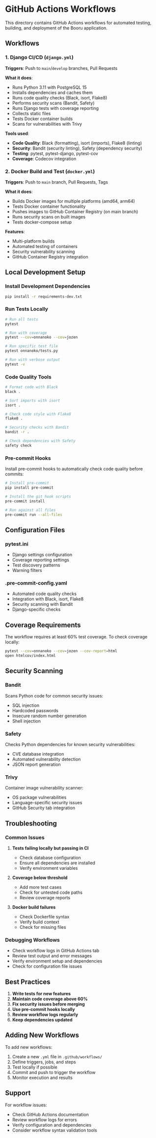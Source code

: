 # GitHub Actions Workflows

This directory contains GitHub Actions workflows for automated testing, building, and deployment of the Booru application.

## Workflows

### 1. Django CI/CD (`django.yml`)

**Triggers**: Push to `main`/`develop` branches, Pull Requests

**What it does**:
- Runs Python 3.11 with PostgreSQL 15
- Installs dependencies and caches them
- Runs code quality checks (Black, isort, Flake8)
- Performs security scans (Bandit, Safety)
- Runs Django tests with coverage reporting
- Collects static files
- Tests Docker container builds
- Scans for vulnerabilities with Trivy

**Tools used**:
- **Code Quality**: Black (formatting), isort (imports), Flake8 (linting)
- **Security**: Bandit (security linting), Safety (dependency security)
- **Testing**: pytest, pytest-django, pytest-cov
- **Coverage**: Codecov integration

### 2. Docker Build and Test (`docker.yml`)

**Triggers**: Push to `main` branch, Pull Requests, Tags

**What it does**:
- Builds Docker images for multiple platforms (amd64, arm64)
- Tests Docker container functionality
- Pushes images to GitHub Container Registry (on main branch)
- Runs security scans on built images
- Tests docker-compose setup

**Features**:
- Multi-platform builds
- Automated testing of containers
- Security vulnerability scanning
- GitHub Container Registry integration

## Local Development Setup

### Install Development Dependencies

```bash
pip install -r requirements-dev.txt
```

### Run Tests Locally

```bash
# Run all tests
pytest

# Run with coverage
pytest --cov=onnanoko --cov=jozen

# Run specific test file
pytest onnanoko/tests.py

# Run with verbose output
pytest -v
```

### Code Quality Tools

```bash
# Format code with Black
black .

# Sort imports with isort
isort .

# Check code style with Flake8
flake8 .

# Security checks with Bandit
bandit -r .

# Check dependencies with Safety
safety check
```

### Pre-commit Hooks

Install pre-commit hooks to automatically check code quality before commits:

```bash
# Install pre-commit
pip install pre-commit

# Install the git hook scripts
pre-commit install

# Run against all files
pre-commit run --all-files
```

## Configuration Files

### pytest.ini
- Django settings configuration
- Coverage reporting settings
- Test discovery patterns
- Warning filters

### .pre-commit-config.yaml
- Automated code quality checks
- Integration with Black, isort, Flake8
- Security scanning with Bandit
- Django-specific checks

## Coverage Requirements

The workflow requires at least 60% test coverage. To check coverage locally:

```bash
pytest --cov=onnanoko --cov=jozen --cov-report=html
open htmlcov/index.html
```

## Security Scanning

### Bandit
Scans Python code for common security issues:
- SQL injection
- Hardcoded passwords
- Insecure random number generation
- Shell injection

### Safety
Checks Python dependencies for known security vulnerabilities:
- CVE database integration
- Automated vulnerability detection
- JSON report generation

### Trivy
Container image vulnerability scanner:
- OS package vulnerabilities
- Language-specific security issues
- GitHub Security tab integration

## Troubleshooting

### Common Issues

1. **Tests failing locally but passing in CI**
   - Check database configuration
   - Ensure all dependencies are installed
   - Verify environment variables

2. **Coverage below threshold**
   - Add more test cases
   - Check for untested code paths
   - Review coverage reports

3. **Docker build failures**
   - Check Dockerfile syntax
   - Verify build context
   - Check for missing files

### Debugging Workflows

- Check workflow logs in GitHub Actions tab
- Review test output and error messages
- Verify environment setup and dependencies
- Check for configuration file issues

## Best Practices

1. **Write tests for new features**
2. **Maintain code coverage above 60%**
3. **Fix security issues before merging**
4. **Use pre-commit hooks locally**
5. **Review workflow logs regularly**
6. **Keep dependencies updated**

## Adding New Workflows

To add new workflows:

1. Create a new `.yml` file in `.github/workflows/`
2. Define triggers, jobs, and steps
3. Test locally if possible
4. Commit and push to trigger the workflow
5. Monitor execution and results

## Support

For workflow issues:
- Check GitHub Actions documentation
- Review workflow logs for errors
- Verify configuration and dependencies
- Consider workflow syntax validation tools
